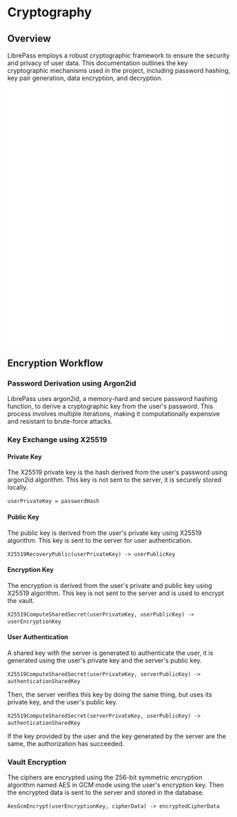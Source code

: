 # Cryptography

## Overview

LibrePass employs a robust cryptographic framework to ensure the security and privacy of user data.
This documentation outlines the key cryptographic mechanisms used in the project,
including password hashing, key pair generation, data encryption, and decryption.

![Cryptography diagram](../diagrams/excalidraw-animate.svg)

## Encryption Workflow

### **Password Derivation using Argon2id**

LibrePass uses argon2id, a memory-hard and secure password hashing function,
to derive a cryptographic key from the user's password.
This process involves multiple iterations, making it computationally expensive and resistant to brute-force attacks.

### **Key Exchange using X25519**

#### **Private Key**

The X25519 private key is the hash derived from the user's password using argon2id algorithm.
This key is not sent to the server, it is securely stored locally.

```
userPrivateKey = passwordHash
```

#### **Public Key**

The public key is derived from the user's private key using X25519 algorithm.
This key is sent to the server for user authentication.

```
X25519RecoveryPublic(userPrivateKey) -> userPublicKey
```

#### **Encryption Key**

The encryption is derived from the user's private and public key using X25519 algorithm.
This key is not sent to the server and is used to encrypt the vault.

```
X25519ComputeSharedSecret(userPrivateKey, userPublicKey) -> userEncryptionKey
```

#### **User Authentication**

A shared key with the server is generated to authenticate the user,
it is generated using the user's private key and the server's public key.

```
X25519ComputeSharedSecret(userPrivateKey, serverPublicKey) -> authenticationSharedKey
```

Then, the server verifies this key by doing the same thing, but uses its private key, and the user's public key.

```
X25519ComputeSharedSecret(serverPrivateKey, userPublicKey) -> authenticationSharedKey
```

If the key provided by the user and the key generated by the server are the same, the authorization has succeeded.

### **Vault Encryption**

The ciphers are encrypted using the 256-bit symmetric encryption algorithm named AES in GCM mode
using the user's encryption key. Then the encrypted data is sent to the server and stored in the database.

```
AesGcmEncrypt(userEncryptionKey, cipherData) -> encryptedCipherData
```
